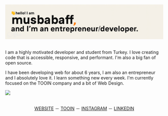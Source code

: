 ![GitHub Cover Poster](./musbabaff-cover_auto_x2.jpg)

##


I am a highly motivated developer and student from Turkey. I love creating code that is accessible, responsive, and performant. I'm also a big fan of open source.

I have been developing web for about 6 years, I am also an entrepreneur and I absolutely love it. I learn something new every week. I'm currently focused on the TOOIN company and a bit of Web Design.

![](https://komarev.com/ghpvc/?username=musbabaff&label=PROFILE+VIEWS)
## 

<p align="center">
<a href="https://musbabaff.com">WEBSITE</a> － <a href="https://tooin.com">TOOIN</a> － <a href="https://www.instagram.com/musbabaff/">INSTAGRAM</a> － <a href="https://linkedin.com/in/musbabaff">LINKEDIN</a>
</p>
